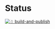 # Status

[![☃ build-and-publish](https://github.com/mazoea/docker-scanbuild/actions/workflows/ci.yml/badge.svg?branch=v6.0)](https://github.com/mazoea/docker-scanbuild/actions/workflows/ci.yml)
